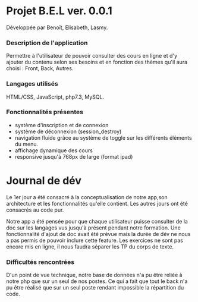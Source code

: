 # Projet B.E.L ver. 0.0.1

Développée par Benoît, Elisabeth, Lasmy. 

### Description de l'application

Permettre à l'utilisateur de pouvoir consulter des cours en ligne et d'y ajouter du contenu selon ses besoins et en fonction des thèmes qu'il aura choisi : Front, Back, Autres.

### Langages utilisés

HTML/CSS, JavaScript, php7.3, MySQL. 

### Fonctionnalités présentes 

- système d'inscription et de connexion
- système de déconnexion (session_destroy)
- navigation fluide grâce au système de toggle sur les différents éléments du menu. 
- affichage dynamique des cours
- responsive jusqu'à 768px de large (format ipad)

# Journal de dév

Le 1er jour a été consacré à la conceptualisation de notre app,son architecture et les fonctionnalités qu'elle contient. 
Les autres jours ont été consacrés au code pur. 

Notre app a été pensée pour que chaque utilisateur puisse consulter de la doc sur les langages vus jusqu'à présent pendant notre formation. 
Une fonctionnalité d'ajout de doc avait été prévue mais la durée de dév ne nous a pas permis de pouvoir inclure cette feature.
Les exercices ne sont pas encore mis en ligne, il nous faudra séparer les TP du corps de texte.

### Difficultés rencontrées

D'un point de vue technique, notre base de données n'a pu être reliée à notre php que sur un seul de nos postes. Ce qui a fait que tout le back n'a pu être réalisé que sur un seul poste rendant impossible la répartition du code. 
